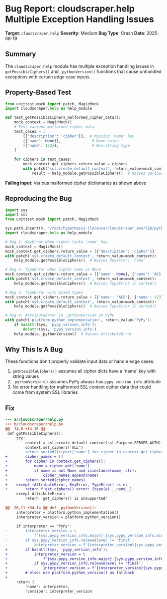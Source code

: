 # Bug Report: cloudscraper.help Multiple Exception Handling Issues

**Target**: `cloudscraper.help`
**Severity**: Medium
**Bug Type**: Crash
**Date**: 2025-08-19

## Summary

The `cloudscraper.help` module has multiple exception handling issues in `getPossibleCiphers()` and `_pythonVersion()` functions that cause unhandled exceptions with certain edge case inputs.

## Property-Based Test

```python
from unittest.mock import patch, MagicMock
import cloudscraper.help as help_module

def test_getPossibleCiphers_malformed_cipher_data():
    mock_context = MagicMock()
    # Test various malformed cipher data
    test_cases = [
        [{'description': 'cipher'}],  # Missing 'name' key
        [{'name': None}],              # None value
        [{'name': 123}],               # Non-string type
    ]
    
    for ciphers in test_cases:
        mock_context.get_ciphers.return_value = ciphers
        with patch('ssl.create_default_context', return_value=mock_context):
            result = help_module.getPossibleCiphers()  # Raises various exceptions
```

**Failing input**: Various malformed cipher dictionaries as shown above

## Reproducing the Bug

```python
import sys
import ssl
from unittest.mock import patch, MagicMock

sys.path.insert(0, '/root/hypothesis-llm/envs/cloudscraper_env/lib/python3.13/site-packages')
import cloudscraper.help as help_module

# Bug 1: KeyError when cipher lacks 'name' key
mock_context = MagicMock()
mock_context.get_ciphers.return_value = [{'description': 'cipher'}]
with patch('ssl.create_default_context', return_value=mock_context):
    help_module.getPossibleCiphers()  # Raises KeyError: 'name'

# Bug 2: TypeError when cipher name is None
mock_context.get_ciphers.return_value = [{'name': None}, {'name': 'AES'}]
with patch('ssl.create_default_context', return_value=mock_context):
    help_module.getPossibleCiphers()  # Raises TypeError in sorted()

# Bug 3: TypeError with mixed types
mock_context.get_ciphers.return_value = [{'name': 'AES'}, {'name': 123}]
with patch('ssl.create_default_context', return_value=mock_context):
    help_module.getPossibleCiphers()  # Raises TypeError in sorted()

# Bug 4: AttributeError in _pythonVersion on PyPy
with patch('platform.python_implementation', return_value='PyPy'):
    if hasattr(sys, 'pypy_version_info'):
        delattr(sys, 'pypy_version_info')
    help_module._pythonVersion()  # Raises AttributeError
```

## Why This Is A Bug

These functions don't properly validate input data or handle edge cases:
1. `getPossibleCiphers()` assumes all cipher dicts have a 'name' key with string values
2. `_pythonVersion()` assumes PyPy always has `pypy_version_info` attribute
3. No error handling for malformed SSL context cipher data that could come from system SSL libraries

## Fix

```diff
--- a/cloudscraper/help.py
+++ b/cloudscraper/help.py
@@ -14,8 +14,16 @@
 def getPossibleCiphers():
     try:
         context = ssl.create_default_context(ssl.Purpose.SERVER_AUTH)
         context.set_ciphers('ALL')
-        return sorted([cipher['name'] for cipher in context.get_ciphers()])
+        cipher_names = []
+        for cipher in context.get_ciphers():
+            name = cipher.get('name')
+            if name is not None and isinstance(name, str):
+                cipher_names.append(name)
+        return sorted(cipher_names)
+    except (AttributeError, KeyError, TypeError) as e:
+        return f'get_ciphers() error: {type(e).__name__}'
     except AttributeError:
         return 'get_ciphers() is unsupported'
 
@@ -26,11 +34,14 @@ def _pythonVersion():
     interpreter = platform.python_implementation()
     interpreter_version = platform.python_version()
 
     if interpreter == 'PyPy':
-        interpreter_version = \
-            f'{sys.pypy_version_info.major}.{sys.pypy_version_info.minor}.{sys.pypy_version_info.micro}'
-        if sys.pypy_version_info.releaselevel != 'final':
-            interpreter_version = f'{interpreter_version}{sys.pypy_version_info.releaselevel}'
+        if hasattr(sys, 'pypy_version_info'):
+            interpreter_version = \
+                f'{sys.pypy_version_info.major}.{sys.pypy_version_info.minor}.{sys.pypy_version_info.micro}'
+            if sys.pypy_version_info.releaselevel != 'final':
+                interpreter_version = f'{interpreter_version}{sys.pypy_version_info.releaselevel}'
+        # else: use platform.python_version() as fallback
+        
     return {
         'name': interpreter,
         'version': interpreter_version
```